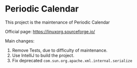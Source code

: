 # Periodic Calendar

This project is the maintenance of Periodic Calendar

Official page: https://linuxorg.sourceforge.io/


Main changes:

1. Remove Tests, due to difficulty of maintenance.
2. Use IntelliJ to build the project.
3. Fix deprecated `com.sun.org.apache.xml.internal.serialize`